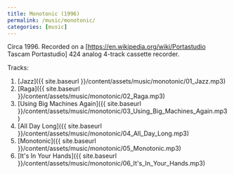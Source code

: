 ```yaml
---
title: Monotonic (1996)
permalink: /music/monotonic/
categories: [music]
---
```


Circa 1996. Recorded on a [https://en.wikipedia.org/wiki/Portastudio Tascam Portastudio] 424 analog 4-track cassette recorder.

Tracks:

1. [Jazz]({{ site.baseurl }}/content/assets/music/monotonic/01_Jazz.mp3)
1. [Raga]({{ site.baseurl }}/content/assets/music/monotonic/02_Raga.mp3)
1. [Using Big Machines Again]({{ site.baseurl }}/content/assets/music/monotonic/03_Using_Big_Machines_Again.mp3)
1. [All Day Long]({{ site.baseurl }}/content/assets/music/monotonic/04_All_Day_Long.mp3)
1. [Monotonic]({{ site.baseurl }}/content/assets/music/monotonic/05_Monotonic.mp3)
1. [It's In Your Hands]({{ site.baseurl }}/content/assets/music/monotonic/06_It's_In_Your_Hands.mp3)
